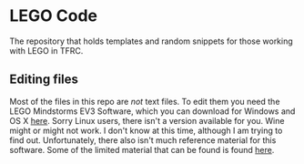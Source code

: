 # LEGO Code
The repository that holds templates and random snippets for those working with LEGO in TFRC.

## Editing files
Most of the files in this repo are *not* text files.  To edit them you need the LEGO Mindstorms EV3 Software, which you can download for Windows and OS X [here](https://www.lego.com/en-us/mindstorms/downloads/download-software).  Sorry Linux users, there isn't a version available for you.  Wine might or might not work.  I don't know at this time, although I am trying to find out.  Unfortunately, there also isn't much reference material for this software.  Some of the limited material that can be found is found [here](https://www.lego.com/en-us/mindstorms/learn-to-program).
